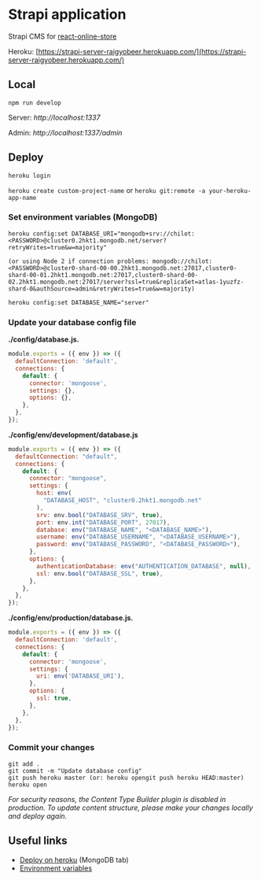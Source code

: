 # Strapi application

Strapi CMS for [react-online-store](https://github.com/Raigyo/react-online-store)

Heroku: [https://strapi-server-raigyobeer.herokuapp.com/](https://strapi-server-raigyobeer.herokuapp.com/)

## Local

`npm run develop`

Server: *http://localhost:1337*

Admin: *http://localhost:1337/admin*

## Deploy

`heroku login`

`heroku create custom-project-name` or `heroku git:remote -a your-heroku-app-name`


### Set environment variables (MongoDB)

````
heroku config:set DATABASE_URI="mongodb+srv://chilot:<PASSWORD>@cluster0.2hkt1.mongodb.net/server?retryWrites=true&w=majority"

(or using Node 2 if connection problems: mongodb://chilot:<PASSWORD>@cluster0-shard-00-00.2hkt1.mongodb.net:27017,cluster0-shard-00-01.2hkt1.mongodb.net:27017,cluster0-shard-00-02.2hkt1.mongodb.net:27017/server?ssl=true&replicaSet=atlas-1yuzfz-shard-0&authSource=admin&retryWrites=true&w=majority)

heroku config:set DATABASE_NAME="server"
````

### Update your database config file

**./config/database.js.**

````js
module.exports = ({ env }) => ({
  defaultConnection: 'default',
  connections: {
    default: {
      connector: 'mongoose',
      settings: {},
      options: {},
    },
  },
});
````

**./config/env/development/database.js**

````js
module.exports = ({ env }) => ({
  defaultConnection: "default",
  connections: {
    default: {
      connector: "mongoose",
      settings: {
        host: env(
          "DATABASE_HOST", "cluster0.2hkt1.mongodb.net"
        ),
        srv: env.bool("DATABASE_SRV", true),
        port: env.int("DATABASE_PORT", 27017),
        database: env("DATABASE_NAME", "<DATABASE_NAME>"),
        username: env("DATABASE_USERNAME", "<DATABASE_USERNAME>"),
        password: env("DATABASE_PASSWORD", "<DATABASE_PASSWORD>"),
      },
      options: {
        authenticationDatabase: env("AUTHENTICATION_DATABASE", null),
        ssl: env.bool("DATABASE_SSL", true),
      },
    },
  },
});
````

**./config/env/production/database.js.**

````js
module.exports = ({ env }) => ({
  defaultConnection: 'default',
  connections: {
    default: {
      connector: 'mongoose',
      settings: {
        uri: env('DATABASE_URI'),
      },
      options: {
        ssl: true,
      },
    },
  },
});
````

### Commit your changes

````
git add .
git commit -m "Update database config"
git push heroku master (or: heroku opengit push heroku HEAD:master)
heroku open
````

*For security reasons, the Content Type Builder plugin is disabled in production. To update content structure, please make your changes locally and deploy again.*

## Useful links

- [Deploy on heroku](https://strapi.io/documentation/v3.x/deployment/heroku.html) (MongoDB tab)
- [Environment variables](https://strapi.io/documentation/v3.x/concepts/configurations.html#environment-variables)
